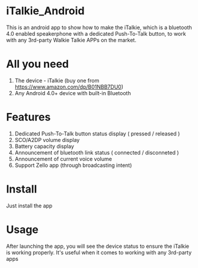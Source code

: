 # iTalkie_Android
This is an android app to show how to make the iTalkie, which is a bluetooth 4.0 enabled speakerphone with a dedicated Push-To-Talk button, to work with any 3rd-party Walkie Talkie APPs on the market.

# All you need
1. The device - iTalkie (buy one from https://www.amazon.com/dp/B01NBB7DU0)
2. Any Android 4.0+ device with built-in Bluetooth

# Features
1. Dedicated Push-To-Talk button status display ( pressed / released )
2. SCO/A2DP volume display
3. Battery capacity display 
4. Announcement of bluetooth link status ( connected / disconneted )
5. Announcement of current voice volume
6. Support Zello app (through broadcasting intent)

# Install
Just install the app

# Usage
After launching the app, you will see the device status to ensure the iTalkie is working properly.
It's useful when it comes to working with any 3rd-party apps



